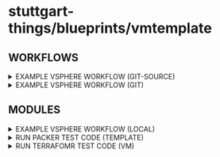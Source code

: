 # stuttgart-things/blueprints/vmtemplate

## WORKFLOWS

<details><summary>EXAMPLE VSPHERE WORKFLOW (GIT-SOURCE)</summary>

```bash
export VAULT_TOKEN=<REPLACEME>
export VAULT_ROLE_ID=<REPLACEME>
export VAULT_SECRET_ID=<REPLACEME>

dagger call -m vmtemplate run-vsphere-workflow \
--git-repository ~/projects/stuttgart-things/stuttgart-things \
--git-ref main \
--git-token env:GITHUB_TOKEN \
--git-workdir packer/builds/ubuntu24-labda-vsphere \
--packer-config ubuntu24-base-os.pkr.hcl \
--packer-version 1.13.1 \
--vault-addr https://vault-vsphere.tiab.labda.sva.de:8200 \
--vault-token env:VAULT_TOKEN \
--vault-role-id env:VAULT_ROLE_ID \
--vault-secret-id env:VAULT_SECRET_ID \
--progress plain -vv -vv 2>&1 |tee /tmp/packer-log-local.txt
```

</details>

<details><summary>EXAMPLE VSPHERE WORKFLOW (GIT)</summary>

```bash
export VAULT_TOKEN=<REPLACEME>
export VAULT_ROLE_ID=<REPLACEME>
export VAULT_SECRET_ID=<REPLACEME>

dagger call -m vmtemplate \
run-vsphere-workflow \
--git-repository ~/projects/stuttgart-things/stuttgart-things \
--git-ref main \
--git-token env:GITHUB_TOKEN \
--git-workdir packer/builds/ubuntu24-labda-vsphere \
--packer-config ubuntu24-base-os.pkr.hcl \
--packer-version 1.13.1 \
--vault-addr https://vault-vsphere.tiab.labda.sva.de:8200 \
--vault-token env:VAULT_TOKEN \
--vault-role-id env:VAULT_ROLE_ID \
--vault-secret-id env:VAULT_SECRET_ID \
--progress plain -vv -vv 2>&1 |tee /tmp/packer-log-local.txt
```

</details>

## MODULES

<details><summary>EXAMPLE VSPHERE WORKFLOW (LOCAL)</summary>

```bash
export VAULT_TOKEN=<REPLACEME>
export VAULT_ROLE_ID=<REPLACEME>
export VAULT_SECRET_ID=<REPLACEME>

# # github.com/stuttgart-things/blueprints/go-microservice@v1.11.1

dagger call -m /home/sthings/projects/blueprints/go-microservice \
run-vsphere-workflow \
--packer-config-dir /home/sthings/projects/stuttgart-things/packer/builds/ubuntu25-labul-vsphere-baseos \
--packer-config ubuntu25-base-os.pkr.hcl \
--packer-version 1.13.1 \
--vault-addr $(echo $VAULT_ADDR) \
--vault-token env:VAULT_TOKEN \
--vault-role-id env:VAULT_ROLE_ID \
--vault-secret-id env:VAULT_SECRET_ID \
--progress plain -vv -vv 2>&1 |tee /tmp/packer-log-local.txt
```

</details>

<details><summary>RUN PACKER TEST CODE (TEMPLATE)</summary>

```bash
dagger call -m vmtemplate \
bake \
--packer-config-dir tests/vmtemplate/hello \
--packer-config hello.pkr.hcl \
--packer-version 1.13.1 \
--progress plain -vv
```

</details>

<details><summary>RUN TERRAFOMR TEST CODE (VM)</summary>

```bash
export VAULT_ROLE_ID=<REPLACEME>
export VAULT_SECRET_ID=<REPLACEME>

dagger call -m vmtemplate \
create-test-vm \
--terraform-dir tests/vmtemplate/tfvaulttest \
--vault-secret-id env:VAULT_SECRET_ID \
--vault-role-id env:VAULT_ROLE_ID \
--variables "vault_addr=https://vault-example.com:8200" \
--operation apply \
-vv --progress plain \
export --path=~/tmp/dagger/tests/terraform/
```

</details>
